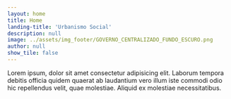 ```yaml
---
layout: home
title: Home
landing-title: 'Urbanismo Social'
description: null
image: ../assets/img_footer/GOVERNO_CENTRALIZADO_FUNDO_ESCURO.png
author: null
show_tile: false
---
```


Lorem ipsum, dolor sit amet consectetur adipisicing elit. Laborum tempora debitis officia quidem quaerat ab laudantium vero illum iste commodi odio hic repellendus velit, quae molestiae. Aliquid ex molestiae necessitatibus.
